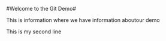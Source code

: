 #Welcome to the Git Demo#


This is information where we have information aboutour demo

This is my second line
